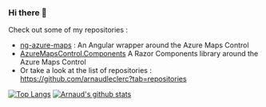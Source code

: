 ### Hi there 👋

Check out some of my repositories :

- [ng-azure-maps](https://github.com/arnaudleclerc/ng-azure-maps) : An Angular wrapper around the Azure Maps Control
- [AzureMapsControl.Components](https://github.com/arnaudleclerc/AzureMapsControl.Components) A Razor Components library around the Azure Maps Control
- Or take a look at the list of repositories : https://github.com/arnaudleclerc?tab=repositories

[![Top Langs](https://github-readme-stats.vercel.app/api/top-langs/?username=arnaudleclerc&layout=compact)](https://github.com/anuraghazra/github-readme-stats)
[![Arnaud's github stats](https://github-readme-stats.vercel.app/api?username=arnaudleclerc&include_all_commits=true&show_icons=true)](https://github.com/anuraghazra/github-readme-stats)
